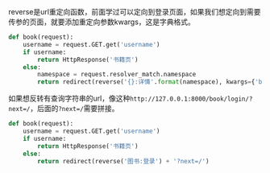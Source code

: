 reverse是url重定向函数，前面学过可以定向到登录页面，如果我们想定向到需要传参的页面，就要添加重定向参数kwargs，这是字典格式。

```python
def book(request):
    username = request.GET.get('username')
    if username:
        return HttpResponse('书籍页')
    else:
        namespace = request.resolver_match.namespace
        return redirect(reverse('{}:详情'.format(namespace), kwargs={'book_id': '30'}))

```

如果想反转有查询字符串的url，像这种`http://127.0.0.1:8000/book/login/?next=/`，后面的`?next=/`需要拼接。

```python
def book(request):
    username = request.GET.get('username')
    if username:
        return HttpResponse('书籍页')
    else:
        return redirect(reverse('图书:登录') + '?next=/')
```



